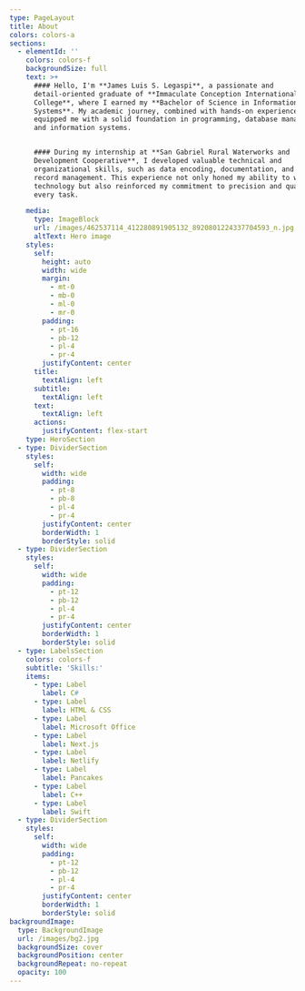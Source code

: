 ```yaml
---
type: PageLayout
title: About
colors: colors-a
sections:
  - elementId: ''
    colors: colors-f
    backgroundSize: full
    text: >+
      #### Hello, I'm **James Luis S. Legaspi**, a passionate and
      detail-oriented graduate of **Immaculate Conception International
      College**, where I earned my **Bachelor of Science in Information
      Systems**. My academic journey, combined with hands-on experience, has
      equipped me with a solid foundation in programming, database management,
      and information systems.


      #### During my internship at **San Gabriel Rural Waterworks and
      Development Cooperative**, I developed valuable technical and
      organizational skills, such as data encoding, documentation, and system
      record management. This experience not only honed my ability to work with
      technology but also reinforced my commitment to precision and quality in
      every task.

    media:
      type: ImageBlock
      url: /images/462537114_412280891905132_8920801224337704593_n.jpg
      altText: Hero image
    styles:
      self:
        height: auto
        width: wide
        margin:
          - mt-0
          - mb-0
          - ml-0
          - mr-0
        padding:
          - pt-16
          - pb-12
          - pl-4
          - pr-4
        justifyContent: center
      title:
        textAlign: left
      subtitle:
        textAlign: left
      text:
        textAlign: left
      actions:
        justifyContent: flex-start
    type: HeroSection
  - type: DividerSection
    styles:
      self:
        width: wide
        padding:
          - pt-8
          - pb-8
          - pl-4
          - pr-4
        justifyContent: center
        borderWidth: 1
        borderStyle: solid
  - type: DividerSection
    styles:
      self:
        width: wide
        padding:
          - pt-12
          - pb-12
          - pl-4
          - pr-4
        justifyContent: center
        borderWidth: 1
        borderStyle: solid
  - type: LabelsSection
    colors: colors-f
    subtitle: 'Skills:'
    items:
      - type: Label
        label: C#
      - type: Label
        label: HTML & CSS
      - type: Label
        label: Microsoft Office
      - type: Label
        label: Next.js
      - type: Label
        label: Netlify
      - type: Label
        label: Pancakes
      - type: Label
        label: C++
      - type: Label
        label: Swift
  - type: DividerSection
    styles:
      self:
        width: wide
        padding:
          - pt-12
          - pb-12
          - pl-4
          - pr-4
        justifyContent: center
        borderWidth: 1
        borderStyle: solid
backgroundImage:
  type: BackgroundImage
  url: /images/bg2.jpg
  backgroundSize: cover
  backgroundPosition: center
  backgroundRepeat: no-repeat
  opacity: 100
---
```

